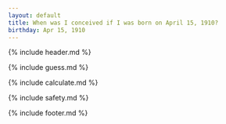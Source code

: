 ```yaml
---
layout: default
title: When was I conceived if I was born on April 15, 1910?
birthday: Apr 15, 1910
---
```


{% include header.md %}

{% include guess.md %}

{% include calculate.md %}

{% include safety.md %}

{% include footer.md %}



